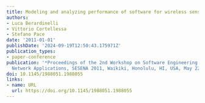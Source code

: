 ```yaml
---
title: Modeling and analyzing performance of software for wireless sensor networks
authors:
- Luca Berardinelli
- Vittorio Cortellessa
- Stefano Pace
date: '2011-01-01'
publishDate: '2024-09-19T12:50:43.175971Z'
publication_types:
- paper-conference
publication: '*Proceedings of the 2nd Workshop on Software Engineering for Sensor
  Network Applications, SESENA 2011, Waikiki, Honolulu, HI, USA, May 22, 2011*'
doi: 10.1145/1988051.1988055
links:
- name: URL
  url: https://doi.org/10.1145/1988051.1988055
---
```

